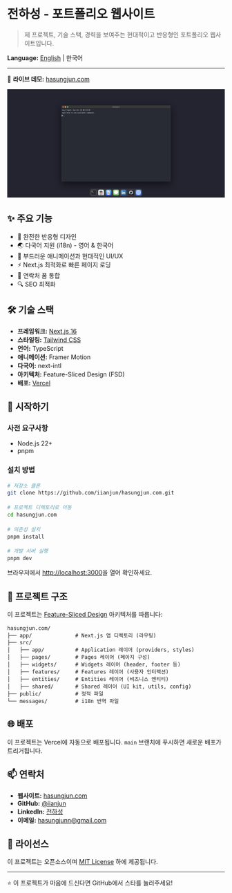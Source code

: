 # 전하성 - 포트폴리오 웹사이트

> 제 프로젝트, 기술 스택, 경력을 보여주는 현대적이고 반응형인 포트폴리오 웹사이트입니다.

**Language:** [English](./README.md) | 한국어

---

🔗 **라이브 데모:** [hasungjun.com](https://hasungjun.com)

![포트폴리오 미리보기](./public/preview.png)

<!-- 스크린샷을 추가하세요 -->

## ✨ 주요 기능

- 📱 완전한 반응형 디자인
- 🌏 다국어 지원 (i18n) - 영어 & 한국어
- 🎨 부드러운 애니메이션과 현대적인 UI/UX
- ⚡ Next.js 최적화로 빠른 페이지 로딩
- 📧 연락처 폼 통합
- 🔍 SEO 최적화

## 🛠 기술 스택

- **프레임워크:** [Next.js 16](https://nextjs.org/)
- **스타일링:** [Tailwind CSS](https://tailwindcss.com/)
- **언어:** TypeScript
- **애니메이션:** Framer Motion
- **다국어:** next-intl
- **아키텍처:** Feature-Sliced Design (FSD)
- **배포:** [Vercel](https://vercel.com/)

## 🚀 시작하기

### 사전 요구사항

- Node.js 22+
- pnpm

### 설치 방법

```bash
# 저장소 클론
git clone https://github.com/iianjun/hasungjun.com.git

# 프로젝트 디렉토리로 이동
cd hasungjun.com

# 의존성 설치
pnpm install

# 개발 서버 실행
pnpm dev
```

브라우저에서 [http://localhost:3000](http://localhost:3000)을 열어 확인하세요.

## 📁 프로젝트 구조

이 프로젝트는 [Feature-Sliced Design](https://feature-sliced.design/) 아키텍처를 따릅니다:

```
hasungjun.com/
├── app/              # Next.js 앱 디렉토리 (라우팅)
├── src/
│   ├── app/          # Application 레이어 (providers, styles)
│   ├── pages/        # Pages 레이어 (페이지 구성)
│   ├── widgets/      # Widgets 레이어 (header, footer 등)
│   ├── features/     # Features 레이어 (사용자 인터랙션)
│   ├── entities/     # Entities 레이어 (비즈니스 엔티티)
│   ├── shared/       # Shared 레이어 (UI kit, utils, config)
├── public/           # 정적 파일
└── messages/         # i18n 번역 파일
```

## 🌐 배포

이 프로젝트는 Vercel에 자동으로 배포됩니다. `main` 브랜치에 푸시하면 새로운 배포가 트리거됩니다.

## 📫 연락처

- **웹사이트:** [hasungjun.com](https://hasungjun.com)
- **GitHub:** [@iianjun](https://github.com/iianjun)
- **LinkedIn:** [전하성](https://github.com/iianjun)
- **이메일:** hasungjunn@gmail.com

## 📄 라이선스

이 프로젝트는 오픈소스이며 [MIT License](LICENSE) 하에 제공됩니다.

---

⭐ 이 프로젝트가 마음에 드신다면 GitHub에서 스타를 눌러주세요!
